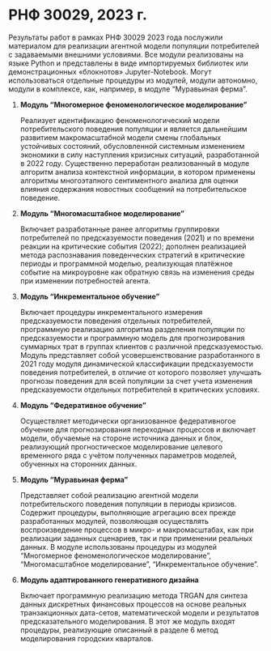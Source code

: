 # РНФ 30029, 2023 г.

Результаты работ в рамках РНФ 30029 2023 года послужили материалом для реализации агентной модели популяции потребителей с задаваемыми внешними условиями.
Все модули реализованы на языке Python и представлены в виде импортируемых библиотек или демонстрационных «блокнотов» Jupyter-Notebook. 
Могут использоваться отдельные процедуры из модулей, модули автономно, модули в комплексе, как, например, в модуле “Муравьиная ферма”. 

1. **Модуль “Многомерное феноменологическое моделирование”**
   
   Реализует идентификацию феноменологический модели потребительского поведения популяции и является дальнейшим развитием макромасштабной модели смены глобальных устойчивых состояний,
   обусловленной системным изменением экономики в силу наступления кризисных ситуаций, разработанной в 2022 году.
   Существенно переработан реализованный в модуле алгоритм анализа контекстной информации,
   в котором применены алгоритмы многоэтапного сентиментного анализа для оценки влияния содержания новостных сообщений на потребительское поведение.  
2. **Модуль “Многомасштабное моделирование”**
  
   Включает разработанные ранее алгоритмы группировки потребителей по предсказуемости поведения (2021) и по времени реакции на критические события (2022);
   дополнен реализацией метода распознавания поведенческих стратегий в критические периоды и программной моделью,
   реализующая платёжное событие на микроуровне как обратную связь на изменения среды при изменении потребностей агента. 
3. **Модуль “Инкрементальное обучение”**

   Включает процедуры инкрементального измерения предсказуемости поведения отдельных потребителей,
   программную реализацию алгоритма разделения популяции по предсказуемости и программную модель для прогнозирования суммарных трат в группах клиентов с различной предсказуемостью.
   Модуль представляет собой усовершенствование разработанного в 2021 году модуля динамической классификации предсказуемости поведения потребителей,
   в отличие от которого позволяет улучшать прогнозы поведения для всей популяции за счет учета изменения предсказуемости отдельных потребителей в критических условиях. 
4. **Модуль “Федеративное обучение”**

   Осуществляет методически организованное федеративногое обучение для прогнозирования переходных процессов и включает модели, обучаемые на стороне источника данных и блок,
   реализующий прогностическое моделирование целевого временного ряда с учётом полученных параметров моделей, обученных на сторонних данных. 
5. **Модуль “Муравьиная ферма”**

   Представляет собой реализацию агентной модели потребительского поведения популяции в периоды кризисов.
   Содержит процедуры, выполняющие агрегацию всех прежде разработанных модулей, позволяющая осуществлять воспроизведение процессов в микро- и макромасштабах,
   как при реализации заданных сценариев, так и при применении реальных данных. В модуле использованы процедуры из модулей
   “Многомерное феноменологическое моделирование”, “Многомасштабное моделирование”, “Инкрементальное обучение”. 
   
6. **Модуль aдаптированного генеративного дизайна**

   Включает программную реализацию метода TRGAN для синтеза данных дискретных финансовых процессов на основе реальных транзакционных дата-сетов, 
   математической модели и результатов предсказательного моделирования. В этот же модуль входят процедуры, реализующие описанный в разделе 6 метод моделирования городских кварталов.  
